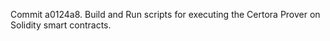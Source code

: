 Commit a0124a8.                    Build and Run scripts for executing the Certora Prover on Solidity smart contracts.